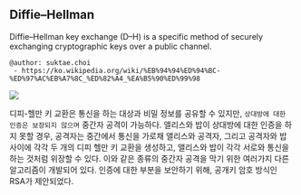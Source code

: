 ## Diffie–Hellman
Diffie–Hellman key exchange (D–H) is a specific method of securely exchanging cryptographic keys over a public channel.

```
@author: suktae.choi
 - https://ko.wikipedia.org/wiki/%EB%94%94%ED%94%BC-%ED%97%AC%EB%A7%8C_%ED%82%A4_%EA%B5%90%ED%99%98
```

<img src="images/Screen%20Shot%202016-03-01%20at%2018.37.01.png">

디피-헬만 키 교환은 통신을 하는 대상과 비밀 정보를 공유할 수 있지만, `상대방에 대한 인증은 보장되지 않으며` 중간자 공격이 가능하다. 앨리스와 밥이 상대방에 대한 인증을 하지 못할 경우, 공격자는 중간에서 통신을 가로채 앨리스와 공격자, 그리고 공격자와 밥 사이에 각각 두 개의 디피 헬만 키 교환을 생성하고, 앨리스와 밥이 각각 서로와 통신을 하는 것처럼 위장할 수 있다. 이와 같은 종류의 중간자 공격을 막기 위한 여러가지 다른 알고리즘이 개발되어 있다. 인증에 대한 부분을 보안하기 위해, 공개키 암호 방식인 RSA가 제안되었다.

